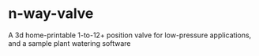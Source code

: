 # n-way-valve
A 3d home-printable 1-to-12+ position valve for low-pressure applications, and a sample plant watering software
